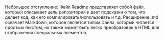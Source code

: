 Небольшое отступление:
Файл Readme представляет собой файл, который описывает цель репозитория и дает подсказки о том, что делает код, как его компилировать/использовать и т.д.
Расширение .md означает Markdown, которое является типом файла, который читается простым текстом, но также может быть легко преобразован в HTML для отображения специальных элементов.